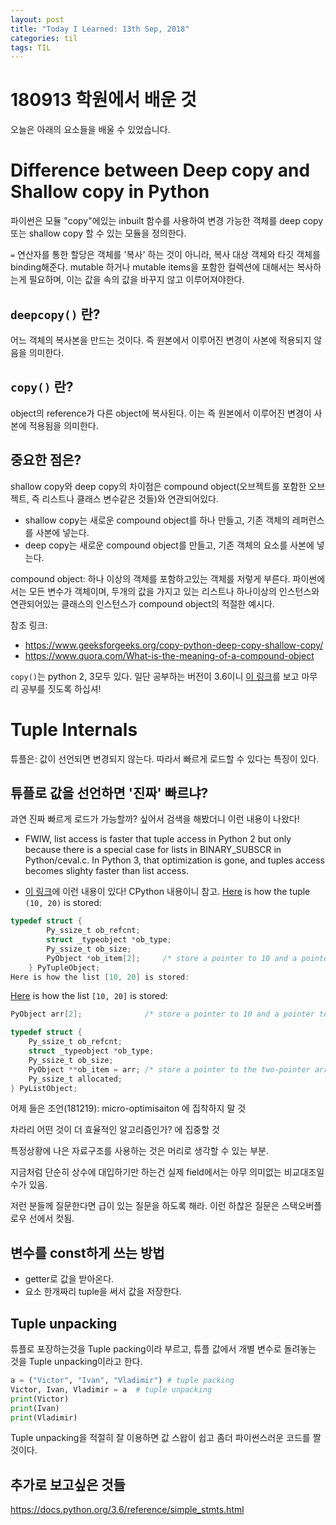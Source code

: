 ```yaml
---
layout: post
title: "Today I Learned: 13th Sep, 2018"
categories: til
tags: TIL
---
```


# 180913 학원에서 배운 것

오늘은 아래의 요소들을 배울 수 있었습니다.

# Difference between Deep copy and Shallow copy in Python

파이썬은 모듈 "copy"에있는 inbuilt 함수를 사용하여 변경 가능한 객체를 deep copy 또는 shallow copy 할 수 있는 모듈을 정의한다.

`=` 연산자를 통한 할당은 객체를 '복사' 하는 것이 아니라, 복사 대상 객체와 타깃 객체를 binding해준다. mutable 하거나 mutable items을 포함한 컬렉션에 대해서는 복사하는게 필요하며, 이는 값을 속의 값을 바꾸지 않고 이루어져야한다.

## `deepcopy()` 란?

어느 객체의 복사본을 만드는 것이다. 즉 원본에서 이루어진 변경이 사본에 적용되지 않음을 의미한다.

## `copy()` 란?

object의 reference가 다른 object에 복사된다. 이는 즉 원본에서 이루어진 변경이 사본에 적용됨을 의미한다.

## 중요한 점은?

shallow copy와 deep copy의 차이점은 compound object(오브젝트를 포함한 오브젝트, 즉 리스트나 클래스 변수같은 것들)와 연관되어있다.

* shallow copy는 새로운 compound object를 하나 만들고, 기존 객체의 레퍼런스를 사본에 넣는다.
* deep copy는 새로운 compound object를 만들고, 기존 객체의 요소를 사본에 넣는다.

compound object: 하나 이상의 객체를 포함하고있는 객체를 저렇게 부른다. 파이썬에서는 모든 변수가 객체이며, 두개의 값을 가지고 있는 리스트나 하나이상의 인스턴스와 연관되어있는 클래스의 인스턴스가 compound object의 적절한 예시다.

참조 링크:
* https://www.geeksforgeeks.org/copy-python-deep-copy-shallow-copy/
* https://www.quora.com/What-is-the-meaning-of-a-compound-object

`copy()`는 python 2, 3모두 있다. 일단 공부하는 버전이 3.6이니 [이 링크](https://docs.python.org/3.6/library/copy.html)를 보고 마무리 공부를 짓도록 하십셔!

# Tuple Internals

튜플은:
값이 선언되면 변경되지 않는다. 따라서 빠르게 로드할 수 있다는 특징이 있다.

## 튜플로 값을 선언하면 '진짜' 빠르냐?

과연 진짜 빠르게 로드가 가능할까? 싶어서 검색을 해봤더니 이런 내용이 나왔다!

* FWIW, list access is faster that tuple access in Python 2 but only because there is a special case for lists in BINARY_SUBSCR in Python/ceval.c. In Python 3, that optimization is gone, and tuples access becomes slighty faster than list access.

* [이 링크](https://stackoverflow.com/a/22140115)에 이런 내용이 있다! CPython 내용이니 참고.
[Here](https://github.com/python/cpython/blob/master/Include/tupleobject.h) is how the tuple `(10, 20)` is stored:
```C
typedef struct {
        Py_ssize_t ob_refcnt;
        struct _typeobject *ob_type;
        Py_ssize_t ob_size;
        PyObject *ob_item[2];     /* store a pointer to 10 and a pointer to 20 */
    } PyTupleObject;
Here is how the list [10, 20] is stored:
```

[Here](https://github.com/python/cpython/blob/master/Include/listobject.h) is how the list `[10, 20]` is stored:
```C
PyObject arr[2];              /* store a pointer to 10 and a pointer to 20 */

typedef struct {
    Py_ssize_t ob_refcnt;
    struct _typeobject *ob_type;
    Py_ssize_t ob_size;
    PyObject **ob_item = arr; /* store a pointer to the two-pointer array */
    Py_ssize_t allocated;
} PyListObject;
```
어제 들은 조언(181219):
micro-optimisaiton 에 집착하지 말 것

차라리 어떤 것이 더 효율적인 알고리즘인가? 에 집중할 것

특정상황에 나은 자료구조를 사용하는 것은 머리로 생각할 수 있는 부분.

지금처럼 단순히 상수에 대입하기만 하는건 실제 field에서는 아무 의미없는 비교대조일 수가 있음.

저런 분들께 질문한다면 급이 있는 질문을 하도록 해라. 이런 하찮은 질문은 스택오버플로우 선에서 컷됨.


## 변수를 const하게 쓰는 방법
* getter로 값을 받아온다.
* 요소 한개짜리 tuple을 써서 값을 저장한다.

## Tuple unpacking

튜플로 포장하는것을 Tuple packing이라 부르고, 튜플 값에서 개별 변수로 돌려놓는 것을 Tuple unpacking이라고 한다.

```python
a = ("Victor", "Ivan", "Vladimir") # tuple packing
Victor, Ivan, Vladimir = a  # tuple unpacking
print(Victor)
print(Ivan)
print(Vladimir)
```

Tuple unpacking을 적절히 잘 이용하면 값 스왑이 쉽고 좀더 파이썬스러운 코드를 짤 것이다.



## 추가로 보고싶은 것들

https://docs.python.org/3.6/reference/simple_stmts.html